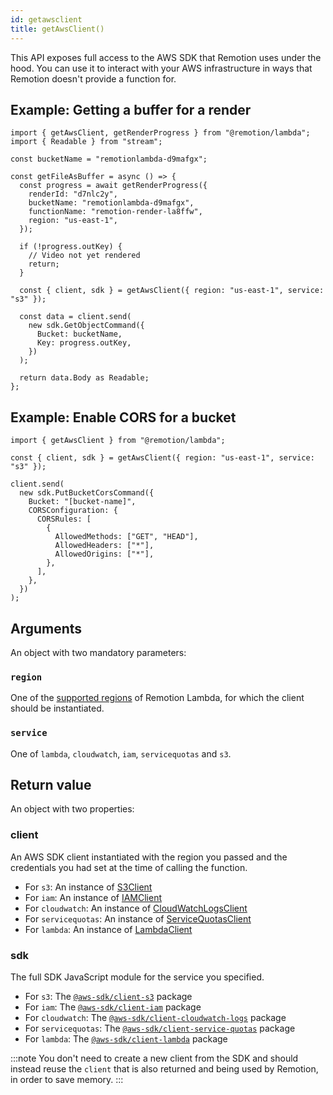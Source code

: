 ```yaml
---
id: getawsclient
title: getAwsClient()
---
```


This API exposes full access to the AWS SDK that Remotion uses under the hood. You can use it to interact with your AWS infrastructure in ways that Remotion doesn't provide a function for.

## Example: Getting a buffer for a render

```tsx {18-27}
import { getAwsClient, getRenderProgress } from "@remotion/lambda";
import { Readable } from "stream";

const bucketName = "remotionlambda-d9mafgx";

const getFileAsBuffer = async () => {
  const progress = await getRenderProgress({
    renderId: "d7nlc2y",
    bucketName: "remotionlambda-d9mafgx",
    functionName: "remotion-render-la8ffw",
    region: "us-east-1",
  });

  if (!progress.outKey) {
    // Video not yet rendered
    return;
  }

  const { client, sdk } = getAwsClient({ region: "us-east-1", service: "s3" });

  const data = client.send(
    new sdk.GetObjectCommand({
      Bucket: bucketName,
      Key: progress.outKey,
    })
  );

  return data.Body as Readable;
};
```

## Example: Enable CORS for a bucket

```tsx
import { getAwsClient } from "@remotion/lambda";

const { client, sdk } = getAwsClient({ region: "us-east-1", service: "s3" });

client.send(
  new sdk.PutBucketCorsCommand({
    Bucket: "[bucket-name]",
    CORSConfiguration: {
      CORSRules: [
        {
          AllowedMethods: ["GET", "HEAD"],
          AllowedHeaders: ["*"],
          AllowedOrigins: ["*"],
        },
      ],
    },
  })
);
```

## Arguments

An object with two mandatory parameters:

### `region`

One of the [supported regions](/docs/lambda/region-selection) of Remotion Lambda, for which the client should be instantiated.

### `service`

One of `lambda`, `cloudwatch`, `iam`, `servicequotas` and `s3`.

## Return value

An object with two properties:

### client

An AWS SDK client instantiated with the region you passed and the credentials you had set at the time of calling the function.

- For `s3`: An instance of [S3Client](https://docs.aws.amazon.com/AWSJavaScriptSDK/v3/latest/clients/client-s3/classes/s3client.html)
- For `iam`: An instance of [IAMClient](https://docs.aws.amazon.com/AWSJavaScriptSDK/v3/latest/clients/client-iam/classes/iamclient.html)
- For `cloudwatch`: An instance of [CloudWatchLogsClient](https://docs.aws.amazon.com/AWSJavaScriptSDK/v3/latest/clients/client-cloudwatch-logs/classes/cloudwatchlogsclient.html)
- For `servicequotas`: An instance of [ServiceQuotasClient](https://docs.aws.amazon.com/AWSJavaScriptSDK/v3/latest/clients/client-service-quotas/classes/servicequotasclient.html)
- For `lambda`: An instance of [LambdaClient](https://docs.aws.amazon.com/AWSJavaScriptSDK/v3/latest/clients/client-lambda/classes/lambdaclient.html)

### sdk

The full SDK JavaScript module for the service you specified.

- For `s3`: The [`@aws-sdk/client-s3`](https://docs.aws.amazon.com/AWSJavaScriptSDK/v3/latest/clients/client-s3/index.html#aws-sdkclient-s3) package
- For `iam`: The [`@aws-sdk/client-iam`](https://docs.aws.amazon.com/AWSJavaScriptSDK/v3/latest/clients/client-iam/index.html#aws-sdkclient-iam) package
- For `cloudwatch`: The [`@aws-sdk/client-cloudwatch-logs`](https://docs.aws.amazon.com/AWSJavaScriptSDK/v3/latest/clients/client-cloudwatch-logs/index.html#aws-sdkclient-cloudwatch-logs) package
- For `servicequotas`: The [`@aws-sdk/client-service-quotas`](https://docs.aws.amazon.com/AWSJavaScriptSDK/v3/latest/clients/client-service-quotas/index.html) package
- For `lambda`: The [`@aws-sdk/client-lambda`](https://docs.aws.amazon.com/AWSJavaScriptSDK/v3/latest/clients/client-lambda/index.html#aws-sdkclient-lambda) package

:::note
You don't need to create a new client from the SDK and should instead reuse the `client` that is also returned and being used by Remotion, in order to save memory.
:::
